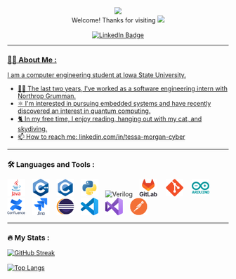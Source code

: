 <!--
**tessa-morgan/tessa-morgan** is a ✨ _special_ ✨ repository because its `README.md` (this file) appears on your GitHub profile.

Here are some ideas to get you started:

- 🔭 I’m currently working on ...
- 🌱 I’m currently learning ...
- 👯 I’m looking to collaborate on ...
- 🤔 I’m looking for help with ...
- 💬 Ask me about ...
- 📫 How to reach me: ...
- 😄 Pronouns: ...
- ⚡ Fun fact: ...
-->

<div id="header" align="center"> 
<img src="https://media.giphy.com/media/Qo2dupDib32rkTY4hX/giphy.gif?cid=ecf05e47jkt9wf4alhzf65lq5ougmwpeozlewpsi5gnzocod&ep=v1_gifs_related&rid=giphy.gif&ct=s" width="300"/>
</div>

<div align="center">
  Welcome! Thanks for visiting <img src="https://media.giphy.com/media/hvRJCLFzcasrR4ia7z/giphy.gif" width="30px"/>
</div>

<div align="center">
  <br>
<a href="https://linkedin.com/in/tessa-morgan-cyber">
<img src="https://img.shields.io/badge/LinkedIn-blue?style=for-the-badge&logo=linkedin&logoColor=white" alt="LinkedIn Badge" width="100"/>
</div>

---

### :woman_student: About Me :
I am a computer engineering student at Iowa State University.
- 👩‍💻 The last two years, I've worked as a software engineering intern with Northrop Grumman.
- ⚛️ I'm interested in pursuing embedded systems and have recently discovered an interest in quantum computing.
- 🐈 In my free time, I enjoy reading, hanging out with my cat, and skydiving.
- :mailbox: How to reach me: [linkedin.com/in/tessa-morgan-cyber](https://www.linkedin.com/in/tessa-morgan-cyber)

---

### :hammer_and_wrench: Languages and Tools :

<div>
  <img src="https://github.com/devicons/devicon/blob/master/icons/java/java-original-wordmark.svg" title="Java" alt="Java" width="40" height="40"/>&nbsp; &nbsp;
  <img src="https://github.com/devicons/devicon/blob/master/icons/cplusplus/cplusplus-original.svg" title="C++" alt="C++" width="40" height="40"/>&nbsp; &nbsp;
  <img src="https://github.com/devicons/devicon/blob/master/icons/c/c-original.svg" title="C" alt="C" width="40" height="40"/>&nbsp; &nbsp;
  <img src="https://github.com/devicons/devicon/blob/master/icons/python/python-original.svg" title="Python" alt="Python" width="40" height="40"/>&nbsp; &nbsp;
  <img src="https://static-00.iconduck.com/assets.00/file-type-verilog-icon-256x256-goe8p7qm.png" title="Verilog" alt="Verilog" width="40" height="40"/>&nbsp; &nbsp;
  <img src="https://github.com/devicons/devicon/blob/master/icons/gitlab/gitlab-original-wordmark.svg" title="GitLab" **alt="GitLab" width="40" height="40"/> &nbsp; &nbsp;
  <img src="https://github.com/devicons/devicon/blob/master/icons/git/git-original.svg" title="Git" **alt="Git" width="40" height="40"/> &nbsp; &nbsp;
  <img src="https://github.com/devicons/devicon/blob/master/icons/arduino/arduino-original-wordmark.svg" title="Arduino" alt="Arduino" width="40" height="40"/>&nbsp; &nbsp;
  <img src="https://github.com/devicons/devicon/blob/master/icons/confluence/confluence-original-wordmark.svg" title="Confluence" alt="Confluence" width="40" height="40"/>&nbsp; &nbsp;
    <img src="https://github.com/devicons/devicon/blob/master/icons/jira/jira-original-wordmark.svg" title="Jira" alt="Jira" width="40" height="40"/>&nbsp; &nbsp;
  <img src="https://github.com/devicons/devicon/blob/master/icons/eclipse/eclipse-original.svg" title="Eclipse" alt="Eclipse" width="40" height="40"/>&nbsp; &nbsp;
  <img src="https://github.com/devicons/devicon/blob/master/icons/vscode/vscode-original.svg" title="VSCode"  alt="VSCode" width="40" height="40"/>&nbsp; &nbsp;
  <img src="https://github.com/devicons/devicon/blob/master/icons/visualstudio/visualstudio-original.svg" title="Visual Studio"  alt="Visual Studio" width="40" height="40"/>&nbsp; &nbsp;
    <img src="https://github.com/devicons/devicon/blob/master/icons/postman/postman-original.svg"  title="Postman" alt="Postman" width="40" height="40"/>&nbsp; &nbsp;
</div>

---

### :fire: My Stats :

[![GitHub Streak](http://github-readme-streak-stats.herokuapp.com?user=tessa-morgan)](https://git.io/streak-stats)
<br><br>
[![Top Langs](https://github-readme-stats.vercel.app/api/top-langs/?username=tessa-morgan)](https://github.com/anuraghazra/github-readme-stats)
